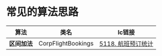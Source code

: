 # 常见的算法思路  

算法|类名|lc链接
---|---|---
**区间加法** | CorpFlightBookings | [5118. 航班预订统计](https://leetcode-cn.com/problems/corporate-flight-bookings/)
